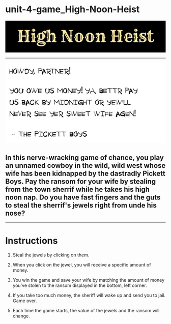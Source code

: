 # unit-4-game_High-Noon-Heist

![High Noon Heist](title.png)

***

![Ransom](ransom.png)

## In this nerve-wracking game of chance, you play an unnamed cowboy in the wild, wild west whose wife has been kidnapped by the dastradly Pickett Boys. Pay the ransom for your wife by stealing from the town sherrif while he takes his high noon nap. Do you have fast fingers and the guts to steal the sherrif's jewels right from unde his nose?

***



# Instructions


1.	Steal the jewels by clicking on them.

2.	When you click on the jewel, you will receive a specific amount of money.
                        
3.	You win the game and save your wife by matching the amount of money you’ve stolen to the ransom displayed in the bottom, left corner.

4.	If you take too much money, the sheriff will wake up and send you to jail. Game over.

5.	Each time the game starts, the value of the jewels and the ransom will change. 